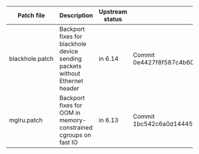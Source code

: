 | Patch file                                                                 | Description                                | Upstream status | Link                                                                                                                                                                                                         |
|----------------------------------------------------------------------------|--------------------------------------------|-----------------|--------------------------------------------------------------------------------------------------------------------------------------------------------------------------------------------------------------|
| blackhole.patch | Backport fixes for blackhole device sending packets without Ethernet header | in 6.14 | Commit 	0e4427f8f587c4b603475468bb3aee9418574893 |
| mglru.patch | Backport fixes for OOM in memory-constrained cgroups on fast IO | in 6.13 | Commit 1bc542c6a0d1444559ab75823a89a94d244bf933 |
